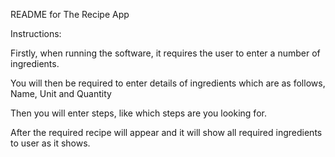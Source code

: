 README for The Recipe App 

 

Instructions: 

Firstly, when running the software, it requires the user to enter a number of ingredients. 

You will then be required to enter details of ingredients which are as follows, Name, Unit and Quantity 

Then you will enter steps, like which steps are you looking for. 

After the required recipe will appear and it will show all required ingredients to user as it shows. 

 
